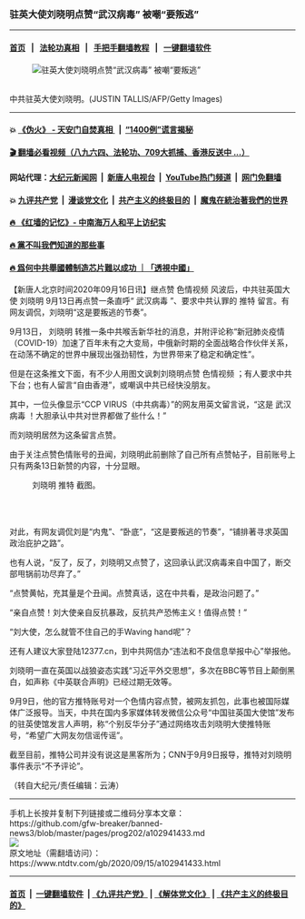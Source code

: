 ### 驻英大使刘晓明点赞“武汉病毒” 被嘲“要叛逃”
------------------------

#### [首页](https://github.com/gfw-breaker/banned-news3/blob/master/README.md) &nbsp;&nbsp;|&nbsp;&nbsp; [法轮功真相](https://github.com/begood0513/basic/blob/master/README.md)  &nbsp;&nbsp;|&nbsp;&nbsp; [手把手翻墙教程](https://github.com/gfw-breaker/guides/wiki)  &nbsp;&nbsp;|&nbsp;&nbsp; [一键翻墙软件](https://github.com/gfw-breaker/nogfw/blob/master/README.md)  



<div><div class="featured_image">
 <figure>
  <img alt="驻英大使刘晓明点赞“武汉病毒” 被嘲“要叛逃”" src="https://i.ntdtv.com/assets/uploads/2020/09/GettyImages-919880368-1-600x400.jpg"/>
 </figure><br/>
 <span class="caption">
  中共驻英大使刘晓明。(JUSTIN TALLIS/AFP/Getty Images)
 </span>
</div>
</div><hr/>

#### 💥 [《伪火》 - 天安门自焚真相 ](http://158.247.195.190:10000/videos/blog/weihuo.html)&nbsp; |&nbsp; [“1400例”谎言揭秘  ](http://158.247.195.190:10000/videos/blog/jiexi1400.html)

#### [ 🎬  翻墙必看视频（八九六四、法轮功、709大抓捕、香港反送中 ...）](https://github.com/gfw-breaker/links/blob/master/banned.md)

#### 网站代理：[大纪元新闻网](http://158.247.195.190:10080/gb/) &nbsp;|&nbsp; [新唐人电视台](http://158.247.195.190:8808/gb/)  &nbsp;|&nbsp; [YouTube热门频道](http://158.247.195.190/youtube.html) &nbsp;|&nbsp; [网门免翻墙](http://158.247.195.190:11000/show.aspx?name=ogHome)

#### 💥 [九评共产党](http://158.247.195.190:10000/videos/res/jiuping/)&nbsp; |&nbsp; [漫谈党文化](http://158.247.195.190:10000/videos/res/mtdwh/)&nbsp; |&nbsp; [共产主义的终极目的](http://158.247.195.190:10000/videos/res/zjmd/)&nbsp; |&nbsp; [魔鬼在統治著我們的世界](http://158.247.195.190:10000/videos/res/TheSpecter/)  

#### [ 🔥  《红墙的记忆》- 中南海万人和平上访纪实](http://158.247.195.190:10000/videos/news/../legend/index.html)

#### [ 🔥  黨不叫我們知道的那些事](http://158.247.195.190:10000/videos/news/truth02.html)

#### [ 🔥  爲何中共舉國體制造芯片難以成功 ｜「透視中國」](http://158.247.195.190:10000/videos/news/don03.html)

<div><div class="post_content" itemprop="articleBody">
 <p>
  【新唐人北京时间2020年09月16日讯】继点赞
  <ok href="https://www.ntdtv.com/gb/色情视频.htm">
   色情视频
  </ok>
  风波后，中共驻英国大使
  <ok href="https://www.ntdtv.com/gb/刘晓明.htm">
   刘晓明
  </ok>
  9月13日再点赞一条直呼“
  <ok href="https://www.ntdtv.com/gb/武汉病毒.htm">
   武汉病毒
  </ok>
  ”、要求中共认罪的
  <ok href="https://www.ntdtv.com/gb/推特.htm">
   推特
  </ok>
  留言。有网友调侃，刘晓明“这是要叛逃的节奏”。
 </p>
 <p>
  9月13日，
  <ok href="https://www.ntdtv.com/gb/刘晓明.htm">
   刘晓明
  </ok>
  转推一条中共喉舌新华社的消息，并附评论称“新冠肺炎疫情（COVID-19）加速了百年未有之大变局，中俄新时期的全面战略合作伙伴关系，在动荡不确定的世界中展现出强劲韧性，为世界带来了稳定和确定性”。
 </p>
 <p>
  但是在这条推文下面，有不少人用图文讽刺刘晓明点赞
  <ok href="https://www.ntdtv.com/gb/色情视频.htm">
   色情视频
  </ok>
  ；有人要求中共下台；也有人留言“自由香港”，或嘲讽中共已经快没朋友。
 </p>
 <p>
  其中，一位头像显示“CCP VIRUS（中共病毒）”的网友用英文留言说，“这是
  <ok href="https://www.ntdtv.com/gb/武汉病毒.htm">
   武汉病毒
  </ok>
  ！大胆承认中共对世界都做了些什么！”
 </p>
 <p>
  而刘晓明居然为这条留言点赞。
 </p>
 <p>
  由于关注点赞色情账号的丑闻，刘晓明此前删除了自己所有点赞帖子，目前账号上只有两条13日新赞的内容，十分显眼。
 </p>
 <figure class="wp-caption aligncenter" id="attachment_102941440" style="width: 600px">
  <ok href="https://i.ntdtv.com/assets/uploads/2020/09/Screenshot-2020-09-14-at-15.40.02.jpg">
   <img alt="" class="size-medium wp-image-102941440" src="https://i.ntdtv.com/assets/uploads/2020/09/Screenshot-2020-09-14-at-15.40.02-600x684.jpg"/>
  </ok>
  <br/><figcaption class="wp-caption-text">
   刘晓明
   <ok href="https://www.ntdtv.com/gb/推特.htm">
    推特
   </ok>
   截图。
  </figcaption><br/>
 </figure><br/>
 <p>
  对此，有网友调侃刘是“内鬼”、“卧底”，“这是要叛逃的节奏”，“铺排著寻求英国政治庇护之路”。
 </p>
 <p>
  也有人说，“反了，反了，刘晓明又点赞了，这回承认武汉病毒来自中国了，断交部甩锅前功尽弃了。”
 </p>
 <p>
  “点赞黄帖，充其量是个丑闻。点赞真话，这在中共看，是政治问题了。”
 </p>
 <p>
  “亲自点赞！刘大使亲自反抗暴政，反抗共产恐怖主义！值得点赞！”
 </p>
 <p>
  “刘大使，怎么就管不住自己的手Waving hand呢”？
 </p>
 <p>
  还有人建议大家登陆12377.cn，到中共网信办“违法和不良信息举报中心”举报他。
 </p>
 <p>
  刘晓明一直在英国以战狼姿态实践“习近平外交思想”，多次在BBC等节目上颠倒黑白，如声称《中英联合声明》已经过期无效等。
 </p>
 <p>
  9月9日，他的官方推特账号对一个色情内容点赞，被网友抓包，此事也被国际媒体广泛报导。当天，中共在国内多家媒体转发微信公众号“中国驻英国大使馆”发布的驻英使馆发言人声明，称“个别反华分子”通过网络攻击刘晓明大使推特账号，“希望广大网友勿信谣传谣”。
 </p>
 <p>
  截至目前，推特公司并没有说这是黑客所为；CNN于9月9日报导，推特对刘晓明事件表示“不予评论”。
 </p>
 <p>
  （转自大纪元/责任编辑：云涛）
 </p>
 <div class="single_ad">
 </div>
</div>
</div>
<hr/>
手机上长按并复制下列链接或二维码分享本文章：<br/>
https://github.com/gfw-breaker/banned-news3/blob/master/pages/prog202/a102941433.md <br/>
<a href='https://github.com/gfw-breaker/banned-news3/blob/master/pages/prog202/a102941433.md'><img src='https://github.com/gfw-breaker/banned-news3/blob/master/pages/prog202/a102941433.md.png'/></a> <br/>
原文地址（需翻墙访问）：https://www.ntdtv.com/gb/2020/09/15/a102941433.html


------------------------
#### [首页](https://github.com/gfw-breaker/banned-news3/blob/master/README.md) &nbsp;|&nbsp; [一键翻墙软件](https://github.com/gfw-breaker/nogfw/blob/master/README.md) &nbsp;| [《九评共产党》](https://github.com/gfw-breaker/9ping.md/blob/master/README.md#九评之一评共产党是什么) | [《解体党文化》](https://github.com/gfw-breaker/jtdwh.md/blob/master/README.md) | [《共产主义的终极目的》](https://github.com/gfw-breaker/gczydzjmd.md/blob/master/README.md)


<img src='http://gfw-breaker.win/banned-news3/pages/prog202/a102941433.md' width='0px' height='0px'/>
